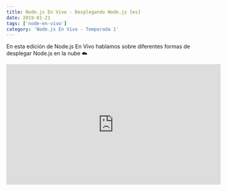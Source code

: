 ```yaml
---
title: Node.js En Vivo - Desplegando Node.js [es]
date: 2019-01-21
tags: ['node-en-vivo']
category: 'Node.js En Vivo - Temporada 1'
---
```

En esta edición de Node.js En Vivo hablamos sobre diferentes formas de desplegar Node.js en la nube ☁️

<iframe class="mt-2" width="560" height="315" src="https://www.youtube.com/embed/eNJFjX0Vyc0" title="YouTube video player" frameborder="0" allow="accelerometer; autoplay; clipboard-write; encrypted-media; gyroscope; picture-in-picture" allowfullscreen></iframe>
